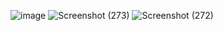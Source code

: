 ![image](https://user-images.githubusercontent.com/55257636/205086738-cd0fa56d-8885-481d-9316-a150e00b8330.png)
![Screenshot (273)](https://user-images.githubusercontent.com/55257636/205087083-97b02502-0c90-47e7-a1a2-da5982650389.png)
![Screenshot (272)](https://user-images.githubusercontent.com/55257636/205087196-e90731e5-fc1f-4e08-927c-523cfc6b8161.png)
